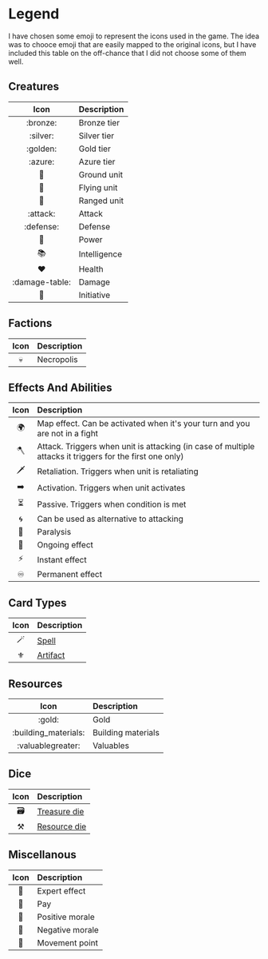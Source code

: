 # Legend

I have chosen some emoji to represent the icons used in the game. The idea was to chooce emoji that are easily mapped to the original icons, but I have included this table on the off-chance that I did not choose some of them well.


## Creatures

| Icon | Description |
| :---: | :--- |
| :bronze: | Bronze tier |
| :silver: | Silver tier |
| :golden: | Gold tier |
| :azure: | Azure tier |
| 👣 | Ground unit |
| 🪽 | Flying unit |
| 🏹 | Ranged unit |
| :attack: | Attack |
| :defense: | Defense |
| 📖 | Power |
| 📚 | Intelligence |
| ❤️ | Health |
| :damage-table: | Damage |
| 🤺 | Initiative |

## Factions

| Icon | Description |
| :---: | :--- |
| 💀 | Necropolis |

## Effects And Abilities

| Icon | Description |
| :---: | :--- |
| 🌍 | Map effect. Can be activated when it's your turn and you are not in a fight |
| 🪓 | Attack. Triggers when unit is attacking (in case of multiple attacks it triggers for the first one only) |
| 🗡️ | Retaliation. Triggers when unit is retaliating |
| ➡️ | Activation. Triggers when unit activates |
| ⏳ | Passive. Triggers when condition is met |
| 🌀 | Can be used as alternative to attacking |
| 🐍 | Paralysis |
| 🔄 | Ongoing effect |
| ⚡️ | Instant effect |
| ♾️ | Permanent effect |

## Card Types

| Icon | Description |
| :---: | :--- |
| 🪄 | [Spell](spells.md) |
| ⚜️ | [Artifact](artifacts.md) |

## Resources

| Icon | Description |
| :---: | :--- |
| :gold: | Gold |
| :building_materials: | Building materials |
| :valuablegreater: | Valuables |

## Dice

| Icon | Description |
| :---: | :--- |
| 🗃️ | [Treasure die](dice.md#treasure-die) |
| ⚒️ | [Resource die](dice.md#resource-die) |

## Miscellanous

| Icon | Description |
| :---: | :--- |
| 👑 | Expert effect |
| 🫳 | Pay |
| 💛 | Positive morale |
| 🖤 | Negative morale |
| 🐎 | Movement point |

